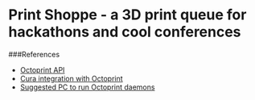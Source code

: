 # Print Shoppe - a 3D print queue for hackathons and cool conferences

###References 
+ [Octoprint API](http://docs.octoprint.org/en/latest/api/)
+ [Cura integration with Octoprint](https://github.com/foosel/OctoPrint/wiki/Cura-Integration)
+ [Suggested PC to run Octoprint daemons](http://www.amazon.com/Asus-VivoPC-VM40B-02-ASUS-Desktop/dp/B00KU54KPQ/ref=sr_1_5?s=pc&ie=UTF8&qid=1408691831&sr=1-5#productDetails)